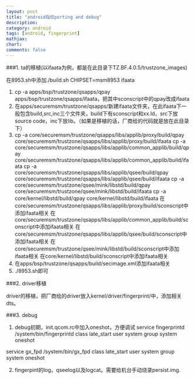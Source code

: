 ```yaml
---
layout: post
title: "android指纹porting and debug"
description:
category: android
tags: [android, fingerprint]
mathjax: 
chart:
comments: false
---
```


###1. ta的移植(以ifaata为例，都是在此目录下TZ.BF.4.0.5/trustzone_images)

在8953.sh中添加./build.sh CHIPSET=msm8953 ifaata

1. cp -a apps/bsp/trustzone/qsapps/qpay apps/bsp/trustzone/qsapps/ifaata，把其中sconscript中的qpay改成ifaata
2. 在apps/securemsm/trustzone/qsapps/新建ifaata文件夹，在此ifaata下一般包含build,src,inc三个文件夹，build下有sconscript和xx.ld，src下放source code，inc下放lib。（如果是移植的话，厂商给的代码就是放在此目录下）
3. cp -a core/securemsm/trustzone/qsapps/libs/applib/proxy/build/qpay core/securemsm/trustzone/qsapps/libs/applib/proxy/build/ifaata
cp -a core/securemsm/trustzone/qsapps/libs/applib/common_applib/build/qpay core/securemsm/trustzone/qsapps/libs/applib/common_applib/build/ifaata
cp -a core/securemsm/trustzone/qsapps/libs/applib/qsee/build/qpay core/securemsm/trustzone/qsapps/libs/applib/qsee/build/ifaata
cp -a core/securemsm/trustzone/qsee/mink/libstd/build/qpay core/securemsm/trustzone/qsee/mink/libstd/build/ifaata
cp -a core/kernel/libstd/build/qpay core/kernel/libstd/build/ifaata
在core/securemsm/trustzone/qsapps/libs/applib/proxy/build/sconscript中添加ifaata相关
在core/securemsm/trustzone/qsapps/libs/applib/common_applib/build/sconscript中添加ifaata相关
在core/securemsm/trustzone/qsapps/libs/applib/qsee/build/sconscript中添加ifaata相关
在core/securemsm/trustzone/qsee/mink/libstd/build/sconscript中添加ifaata相关
在core/kernel/libstd/build/sconscript中添加ifaata相关
4. 在apps/bsp/trustzone/qsapps/build/secimage.xml添加ifaata相关
5. ./8953.sh即可


###2. driver移植

driver的移植，把厂商给的driver放入kernel/driver/fingerprint/中，添加相关dts。

###3. debug

1. debug初期，init.qcom.rc中加入oneshot，方便调试
service fingerprintd /system/bin/fingerprintd
    class late_start
    user system
    group system
   oneshot

service gx_fpd /system/bin/gx_fpd
   class late_start
   user system
   group system
   oneshot

2. fingerpint的log，qseelog以及logcat。需要给机台手动烧录persist.img.

